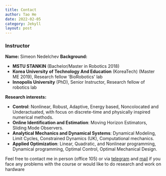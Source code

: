 ```yaml
---
title: Contact
author: Tao He
date: 2022-02-05
category: Jekyll
layout: post
---
```



### **Instructor**

**Name:** Simeon Nedelchev
**Background:**
* **MSTU STANKIN** (Bachelor/Master in Robotics 2018) 
* **Korea University of Technology And Education** (KoreaTech) (Master ME 2019), Research fellow 'BioRobotics' lab
* **Innopolis University** (PhD), Senior Instructor, Research fellow of robotics lab

**Research interests:**

*   **Control**: Nonlinear, Robust, Adaptive, Energy based, Noncolocated and Underactuated, with focus on discrete-time and physically inspired numerical methods.
*   **Online Identification and Estimation**: Moving Horizon Estimators, Sliding Mode Observers.
*  **Analytical Mechanics and Dynamical Systems**:
Dynamical Modeling, Limit Cycles, Constrained Dynamics (UK), Computational mechanics.
*  **Applied Optimization**:
Linear, Quadratic, and Nonlinear programming, Dynamical programming, Optimal Control, Optimal Mechanical Design. 

Feel free to contact me in person (office 105) or via [telegram](https://t.me/simkasimka) and [mail](https://t.me/simkasimka) if you face any problems with the course or would like to do research and work on hardware
